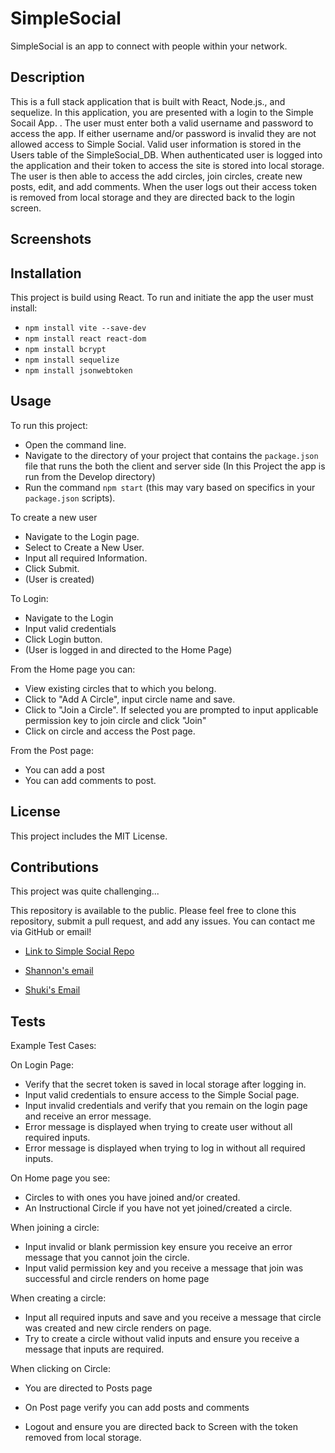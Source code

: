 # SimpleSocial
SimpleSocial is an app to connect with people within your network. 

## Description

This is a full stack application that is built with React, Node.js., and sequelize. In this application, you are presented with a login to the Simple Socail App. . The user must enter both a valid username and password to access the app. If either username and/or password is invalid they are not allowed access to Simple Social. Valid user information is stored in the Users table of the SimpleSocial_DB. 
When authenticated user is logged into the application and their token to access the site is stored into local storage. The user is then able to access the add circles, join circles, create new posts, edit, and add comments. When the user logs out their access token is removed from local storage and they are directed back to the login screen. 

## Screenshots


## Installation

This project is build using React. To run and initiate the app the user must install:

 * `npm install vite --save-dev`
 * `npm install react react-dom`
 * `npm install bcrypt`
 *  `npm install sequelize`
 * `npm install jsonwebtoken`
 

## Usage 

To run this project:

* Open the command line.
* Navigate to the directory of your project that contains the `package.json` file that runs the both the client and server side (In this Project the app is run from the Develop directory)
* Run the command `npm start` (this may vary based on specifics in your `package.json` scripts). 

 To create a new user
* Navigate to the Login page.
* Select to Create a New User. 
* Input all required Information.
* Click Submit. 
* (User is created) 

To Login:
* Navigate to the Login 
* Input valid credentials 
* Click Login button. 
* (User is logged in and directed to the Home Page)

From the Home page you can:
* View existing circles that to which you belong. 
* Click  to "Add A Circle", input circle name and save. 
* Click  to "Join a Circle". If selected you are prompted to input applicable permission key to join circle and click "Join"
* Click on circle and access the Post page. 

From the Post page:
* You can add a post 
* You can add comments to post. 
    


    

## License

This project includes the MIT License.

## Contributions

This project was quite challenging...


 This repository is available to the public. Please feel free to clone this repository, submit a pull request, and add any issues. You can contact me via GitHub or email!

* [Link to Simple Social Repo](https://github.com/shannonMG/revised_Simple_Social)


* [Shannon's email]()
* [Shuki's Email](mailto:kathuriashuki@gmail.com)


## Tests

Example Test Cases:

On Login Page:  
* Verify that the secret token is saved in local storage after logging in. 
* Input valid credentials to ensure access to the Simple Social  page. 
* Input invalid credentials and verify that you remain on the login page and receive an error message. 
* Error message is displayed when trying to create user without all required inputs. 
* Error message is displayed when trying to log in without all required inputs. 



On Home page you see:
* Circles to with ones you have joined and/or created. 
* An Instructional Circle if you have not yet joined/created a circle. 

When joining a circle:
* Input invalid or blank permission key ensure you receive an error message that you cannot join the circle. 
* Input valid permission key and you receive a message that join was successful and circle renders on home page

When creating a circle:
* Input all required inputs and save and you receive a message that circle was created and new circle renders on page. 
* Try to create a circle without valid inputs and ensure you receive a message that inputs are required. 

When clicking on Circle:
* You are directed to Posts page
* On Post page verify you can add posts and comments


* Logout and ensure you are directed back to Screen with the token removed  from local storage.




